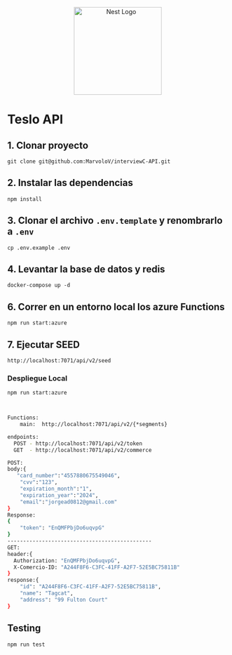 <p align="center">
  <a href="http://nestjs.com/" target="blank"><img src="https://nestjs.com/img/logo-small.svg" width="200" alt="Nest Logo" /></a>
</p>

# Teslo API

## 1. Clonar proyecto

```
git clone git@github.com:MarvoloV/interviewC-API.git
```

## 2. Instalar las dependencias

```
npm install
```

## 3. Clonar el archivo `.env.template` y renombrarlo a `.env`

```
cp .env.example .env
```

## 4. Levantar la base de datos y redis

```
docker-compose up -d
```

## 6. Correr en un entorno local los azure Functions

`npm run start:azure`

## 7. Ejecutar SEED

```
http://localhost:7071/api/v2/seed
```

### Despliegue Local

```bash
npm run start:azure
```

```bash


Functions:
	main:  http://localhost:7071/api/v2/{*segments}

endpoints:
  POST - http://localhost:7071/api/v2/token
  GET  - http://localhost:7071/api/v2/commerce

POST:
body:{
   "card_number":"4557880675549046",
    "cvv":"123",
    "expiration_month":"1",
    "expiration_year":"2024",
    "email":"jorgead0812@gmail.com"
}
Response:
{
    "token": "EnQMFPbjDo6uqvpG"
}
----------------------------------------------
GET:
header:{
  Authorization: "EnQMFPbjDo6uqvpG",
  X-Comercio-ID: "A244F8F6-C3FC-41FF-A2F7-52E5BC75811B"
}
response:{
    "id": "A244F8F6-C3FC-41FF-A2F7-52E5BC75811B",
    "name": "Tagcat",
    "address": "99 Fulton Court"
}
```

## Testing

```bash
npm run test
```
